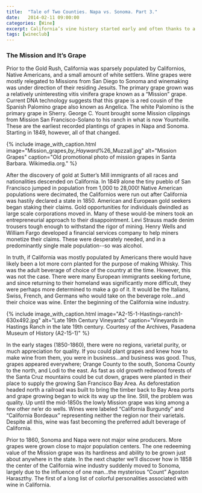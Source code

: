 ```yaml
---
title:  "Tale of Two Counties. Napa vs. Sonoma. Part 3."
date:   2014-02-11 09:00:00
categories: [Wine]
excerpt: California’s vine history started early and often thanks to a little known Spanish grape and and a hand full of Jesuits
tags: [wineclub]
---
```


### The Mission and It’s Grape

Prior to the Gold Rush, California was sparsely populated by Californios, Native Americans, and a small amount of white settlers. Wine grapes were mostly relegated to Missions from San Diego to Sonoma and winemaking was under direction of their residing Jesuits. The primary grape grown was a relatively uninteresting vitis vinifera grape known as a “Mission” grape. Current DNA technology suggests that this grape is a red cousin of the Spanish Palomino grape also known as Angelica. The white Palomino is the primary grape in Sherry. George C. Yount brought some Mission clippings from Mission San Francisco-Solano to his ranch in what is now Yountville. These are the earliest recorded plantings of grapes in Napa and Sonoma. Starting in 1849, however, all of that changed.

{% include image_with_caption.html image="Mission_grapes,_by_Hayward_%26_Muzzall.jpg" alt="Mission Grapes" caption="Old promotional photo of mission grapes in Santa Barbara. Wikimedia.org." %}

After the discovery of gold at Sutter’s Mill immigrants of all races and nationalities descended on California. In 1849 alone the tiny pueblo of San Francisco jumped in population from 1,000 to 28,000! Native American populations were decimated, the Californios were run out after California was hastily declared a state in 1850. American and European gold seekers began staking their claims. Gold opportunities for individuals dwindled as large scale corporations moved in. Many of these would-be miners took an entrepreneurial approach to their disappointment. Levi Strauss made denim trousers tough enough to withstand the rigor of mining. Henry Wells and William Fargo developed a financial services company to help miners monetize their claims. These were desperately needed, and in a predominantly single male population--so was alcohol.

In truth, if California was mostly populated by Americans there would have likely been a lot more corn planted for the purpose of making Whisky. This was the adult beverage of choice of the country at the time. However, this was not the case. There were many European immigrants seeking fortune, and since returning to their homeland was significantly more difficult, they were perhaps more determined to make a go of it. It would be the Italians, Swiss, French, and Germans who would take on the beverage role...and their choice was wine. Enter the beginning of the California wine industry.

{% include image_with_caption.html image="A2-15-1-Hastings-ranch1-630x492.jpg" alt="Late 19th Century Vineyards" caption="Vineyards in Hastings Ranch in the late 19th century. Courtesy of the Archives, Pasadena Museum of History (A2-15-1)" %}

In the early stages (1850-1860), there were no regions, varietal purity, or much appreciation for quality. If you could plant grapes and knew how to make wine from them, you were in business...and business was good. Thus, grapes appeared everywhere; Orange County to the south, Sonoma County to the north, and Lodi to the east. As fast as old growth redwood forests of the Santa Cruz mountains could be cut down, grapes were planted in their place to supply the growing San Francisco Bay Area. As deforestation headed north a railroad was built to bring the timber back to Bay Area ports and grape growing began to wick its way up the line. Still, the problem was quality. Up until the mid-1850s the lowly Mission grape was king among a few other ne’er do wells. Wines were labeled “California Burgundy” and “California Bordeaux” representing neither the region nor their varietals. Despite all this, wine was fast becoming the preferred adult beverage of California.

Prior to 1860, Sonoma and Napa were not major wine producers. More grapes were grown close to major population centers. The one redeeming value of the Mission grape was its hardiness and ability to be grown just about anywhere in the state. In the next chapter we’ll discover how in 1858 the center of the California wine industry suddenly moved to Sonoma, largely due to the influence of one man...the mysterious “Count” Agoston Haraszthy. The first of a long list of colorful personalities associated with wine in California.
